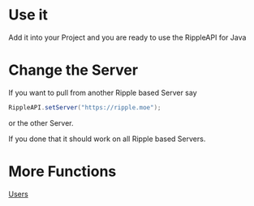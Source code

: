 ﻿# Use it
Add it into your Project and you are ready to use the RippleAPI for Java

# Change the Server
If you want to pull from another Ripple based Server say
```java
RippleAPI.setServer("https://ripple.moe");
```
or the other Server.

If you done that it should work on all Ripple based Servers.

# More Functions
[Users](https://marcplaying.github.io/RippleAPI-Java/user.html)
